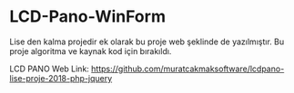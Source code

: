 # LCD-Pano-WinForm
Lise den kalma projedir ek olarak bu proje web şeklinde de yazılmıştır. Bu proje algoritma ve kaynak kod için bırakıldı.

LCD PANO Web Link: https://github.com/muratcakmaksoftware/lcdpano-lise-proje-2018-php-jquery
